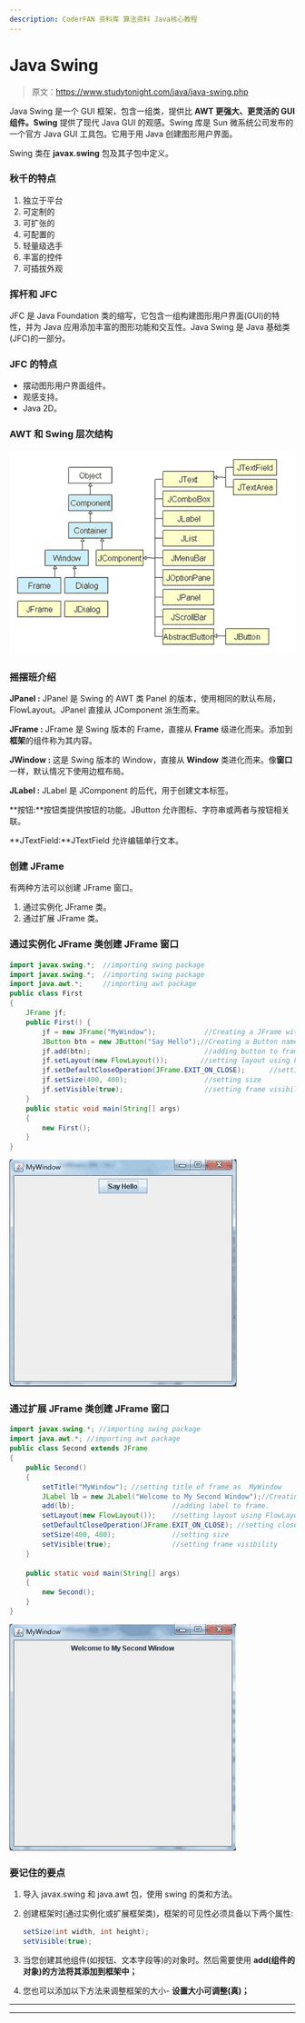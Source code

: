 ```yaml
---
description: CoderFAN 资料库 算法资料 Java核心教程
---
```


# Java Swing

> 原文：<https://www.studytonight.com/java/java-swing.php>

Java Swing 是一个 GUI 框架，包含一组类，提供比 **AWT 更强大、更灵活的 GUI 组件。Swing** 提供了现代 Java GUI 的观感。Swing 库是 Sun 微系统公司发布的一个官方 Java GUI 工具包。它用于用 Java 创建图形用户界面。

Swing 类在 **javax.swing** 包及其子包中定义。

### 秋千的特点

1.  独立于平台
2.  可定制的
3.  可扩张的
4.  可配置的
5.  轻量级选手
6.  丰富的控件
7.  可插拔外观

### 挥杆和 JFC

JFC 是 Java Foundation 类的缩写，它包含一组构建图形用户界面(GUI)的特性，并为 Java 应用添加丰富的图形功能和交互性。Java Swing 是 Java 基础类(JFC)的一部分。

### JFC 的特点

*   摆动图形用户界面组件。
*   观感支持。
*   Java 2D。

### AWT 和 Swing 层次结构

![swing heirarchy](img/6fe2f0c388589030e199189a74293ab5.png)

### 摇摆班介绍

**JPanel :** JPanel 是 Swing 的 AWT 类 Panel 的版本，使用相同的默认布局，FlowLayout。JPanel 直接从 JComponent 派生而来。

**JFrame :** JFrame 是 Swing 版本的 Frame，直接从 **Frame** 级进化而来。添加到**框架**的组件称为其内容。

**JWindow :** 这是 Swing 版本的 Window，直接从 **Window** 类进化而来。像**窗口**一样，默认情况下使用边框布局。

**JLabel :** JLabel 是 JComponent 的后代，用于创建文本标签。

**按钮:**按钮类提供按钮的功能。JButton 允许图标、字符串或两者与按钮相关联。

**JTextField:**JTextField 允许编辑单行文本。

### 创建 JFrame

有两种方法可以创建 JFrame 窗口。

1.  通过实例化 JFrame 类。
2.  通过扩展 JFrame 类。

### 通过实例化 JFrame 类创建 JFrame 窗口

```java
import javax.swing.*;  //importing swing package
import javax.swing.*;  //importing swing package
import java.awt.*;     //importing awt package
public class First
{
	JFrame jf;
	public First() {
		jf = new JFrame("MyWindow");            //Creating a JFrame with name MyWindow
		JButton btn = new JButton("Say Hello");//Creating a Button named Say Hello
		jf.add(btn);                            //adding button to frame
		jf.setLayout(new FlowLayout());        //setting layout using FlowLayout object
		jf.setDefaultCloseOperation(JFrame.EXIT_ON_CLOSE);      //setting close  operation.
		jf.setSize(400, 400);                   //setting size
		jf.setVisible(true);                    //setting frame visibility
	}
	public static void main(String[] args)
	{
		new First();
	}
}
```

![creating jframe using composition](img/01ef47a378022d06ce1d067730e75b01.png)

### 通过扩展 JFrame 类创建 JFrame 窗口

```java
import javax.swing.*; //importing swing package
import java.awt.*; //importing awt package
public class Second extends JFrame
{
	public Second()
	{
		setTitle("MyWindow"); //setting title of frame as  MyWindow
		JLabel lb = new JLabel("Welcome to My Second Window");//Creating a label named Welcome to My Second Window
		add(lb);                        //adding label to frame.
		setLayout(new FlowLayout());    //setting layout using FlowLayout object.
		setDefaultCloseOperation(JFrame.EXIT_ON_CLOSE); //setting close operation.
		setSize(400, 400);              //setting size
		setVisible(true);               //setting frame visibility
	}

	public static void main(String[] args)
	{
		new Second();
	}
} 
```

![creating jframe using inheritance](img/2d412280d9560074b6e5f5faab5e8ccc.png)

### 要记住的要点

1.  导入 javax.swing 和 java.awt 包，使用 swing 的类和方法。
2.  创建框架时(通过实例化或扩展框架类)，框架的可见性必须具备以下两个属性:

    ```java
    setSize(int width, int height);
    setVisible(true);
    ```

3.  当您创建其他组件(如按钮、文本字段等)的对象时。然后需要使用 **add(组件的对象)的方法将其添加到框架中；**
4.  您也可以添加以下方法来调整框架的大小- **设置大小可调整(真)；**

* * *

* * *
